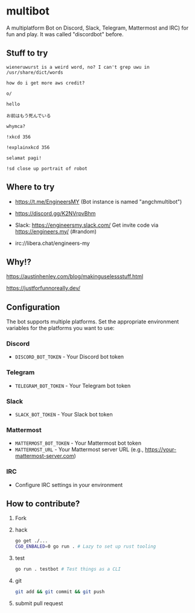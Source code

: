 # multibot

A multiplatform Bot on Discord, Slack, Telegram, Mattermost and IRC) for fun and play. It was called "discordbot" before.

## Stuff to try

`wieneruwurst is a weird word, no? I can't grep uwu in /usr/share/dict/words`

`how do i get more aws credit?`

`o/`

`hello`

`お前はもう死んでいる`

`whymca?`

`!xkcd 356`

`!explainxkcd 356`

`selamat pagi!`

`!sd close up portrait of robot`

## Where to try

* <https://t.me/EngineersMY> (Bot instance is named "angchmultibot")

* <https://discord.gg/K2NVrpvBhm>

* Slack: <https://engineersmy.slack.com/> Get invite code via <https://engineers.my/> (#random)

* irc://libera.chat/engineers-my

## Why!?

<https://austinhenley.com/blog/makinguselessstuff.html>

<https://justforfunnoreally.dev/>

## Configuration

The bot supports multiple platforms. Set the appropriate environment variables for the platforms you want to use:

### Discord
- `DISCORD_BOT_TOKEN` - Your Discord bot token

### Telegram  
- `TELEGRAM_BOT_TOKEN` - Your Telegram bot token

### Slack
- `SLACK_BOT_TOKEN` - Your Slack bot token

### Mattermost
- `MATTERMOST_BOT_TOKEN` - Your Mattermost bot token
- `MATTERMOST_URL` - Your Mattermost server URL (e.g., https://your-mattermost-server.com)

### IRC
- Configure IRC settings in your environment

## How to contribute?

1. Fork

2. hack

    ```bash
    go get ./...
    CGO_ENBALED=0 go run . # Lazy to set up rust tooling
    ```

3. test

    ```bash
    go run . testbot # Test things as a CLI
    ```

4. git

    ```bash
    git add && git commit && git push
    ```

5. submit pull request
